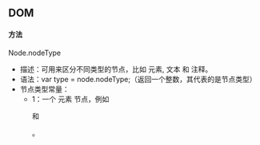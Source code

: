 ## DOM



#### 方法

Node.nodeType

+ 描述：可用来区分不同类型的节点，比如 元素, 文本 和 注释。
+ 语法：var type = node.nodeType;（返回一个整数，其代表的是节点类型）
+ 节点类型常量：
  + 1：一个 元素 节点，例如 <p> 和 <div>。

